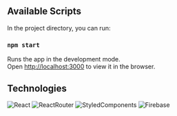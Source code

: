 

## Available Scripts

In the project directory, you can run:

### `npm start`

Runs the app in the development mode.\
Open [http://localhost:3000](http://localhost:3000) to view it in the browser.

## Technologies
![React](https://img.shields.io/badge/React-20232A?style=for-the-badge&logo=react&logoColor=61DAFB "JavaScript") ![ReactRouter](https://img.shields.io/badge/React_Router-CA4245?style=for-the-badge&logo=react-router&logoColor=white "ReactRouter") ![StyledComponents](https://img.shields.io/badge/styled--components-DB7093?style=for-the-badge&logo=styled-components&logoColor=white "StyledComponents") ![Firebase](https://img.shields.io/badge/firebase-ffca28?style=for-the-badge&logo=firebase&logoColor=black "Firebase")
